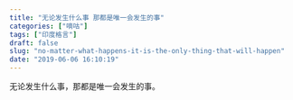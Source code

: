 ```yaml
---
title: "无论发生什么事 那都是唯一会发生的事"
categories: ["嘀咕"]
tags: ["印度格言"]
draft: false
slug: "no-matter-what-happens-it-is-the-only-thing-that-will-happen"
date: "2019-06-06 16:10:19"
---
```


无论发生什么事，那都是唯一会发生的事。
